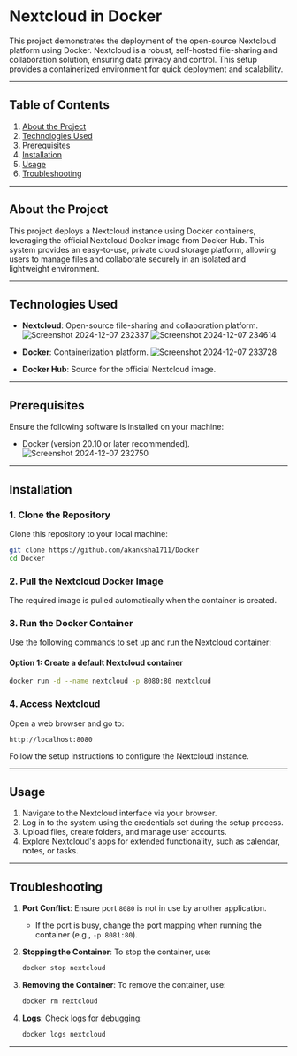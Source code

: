 # Nextcloud in Docker  

This project demonstrates the deployment of the open-source Nextcloud platform using Docker. Nextcloud is a robust, self-hosted file-sharing and collaboration solution, ensuring data privacy and control. This setup provides a containerized environment for quick deployment and scalability.  

---

## Table of Contents  
1. [About the Project](#about-the-project)  
2. [Technologies Used](#technologies-used)  
3. [Prerequisites](#prerequisites)  
4. [Installation](#installation)  
5. [Usage](#usage)  
6. [Troubleshooting](#troubleshooting)  

---

## About the Project  
This project deploys a Nextcloud instance using Docker containers, leveraging the official Nextcloud Docker image from Docker Hub. This system provides an easy-to-use, private cloud storage platform, allowing users to manage files and collaborate securely in an isolated and lightweight environment.  

---

## Technologies Used  
- **Nextcloud**: Open-source file-sharing and collaboration platform.
![Screenshot 2024-12-07 232337](https://github.com/user-attachments/assets/10ab0531-d079-425d-bee2-842db7806894)
![Screenshot 2024-12-07 234614](https://github.com/user-attachments/assets/7ec0bed8-ab97-4b39-a293-065dc928ec4d)

- **Docker**: Containerization platform.
![Screenshot 2024-12-07 233728](https://github.com/user-attachments/assets/d892e6b6-15bd-468f-916a-7cff6878a11d)

- **Docker Hub**: Source for the official Nextcloud image.  

---

## Prerequisites  
Ensure the following software is installed on your machine:  
- Docker (version 20.10 or later recommended).
![Screenshot 2024-12-07 232750](https://github.com/user-attachments/assets/9600202f-0248-4b8d-9bb9-fcdc10b948f8)

---

## Installation  

### 1. Clone the Repository  
Clone this repository to your local machine:  
```bash  
git clone https://github.com/akanksha1711/Docker  
cd Docker  
```  

### 2. Pull the Nextcloud Docker Image  
The required image is pulled automatically when the container is created.  

### 3. Run the Docker Container  
Use the following commands to set up and run the Nextcloud container:  

#### Option 1: Create a default Nextcloud container  
```bash  
docker run -d --name nextcloud -p 8080:80 nextcloud  
```  

### 4. Access Nextcloud  
Open a web browser and go to:  
```  
http://localhost:8080  
```  
Follow the setup instructions to configure the Nextcloud instance.  

---

## Usage  
1. Navigate to the Nextcloud interface via your browser.  
2. Log in to the system using the credentials set during the setup process.  
3. Upload files, create folders, and manage user accounts.  
4. Explore Nextcloud's apps for extended functionality, such as calendar, notes, or tasks.  

---

## Troubleshooting  

1. **Port Conflict**: Ensure port `8080` is not in use by another application.  
   - If the port is busy, change the port mapping when running the container (e.g., `-p 8081:80`).  

2. **Stopping the Container**: To stop the container, use:  
   ```bash  
   docker stop nextcloud  
   ```  

3. **Removing the Container**: To remove the container, use:  
   ```bash  
   docker rm nextcloud  
   ```  

4. **Logs**: Check logs for debugging:  
   ```bash  
   docker logs nextcloud  
   ```  

---
